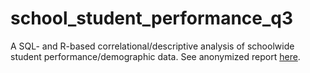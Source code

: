 # school_student_performance_q3
A SQL- and R-based correlational/descriptive analysis of schoolwide student performance/demographic data. See anonymized report [here](https://docs.google.com/presentation/d/1Ud1r2N88FRdj8OlvtDZVQp6WRiUPfX5vLzeP5yJZW00/edit?usp=sharing).
